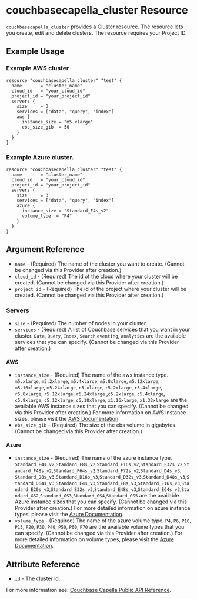 # couchbasecapella_cluster Resource

`couchbasecapella_cluster` provides a Cluster resource. The resource lets you create, edit and delete clusters. The resource requires your Project ID.

## Example Usage

### Example AWS cluster

```hcl
resource "couchbasecapella_cluster" "test" {
  name       = "cluster_name"
  cloud_id   = "your_cloud_id"
  project_id = "your_project_id"
  servers {
    size     = 3
    services = ["data", "query", "index"]
    aws {
      instance_size = "m5.xlarge"
      ebs_size_gib  = 50
    }
  }
}
```

### Example Azure cluster.

```hcl
resource "couchbasecapella_cluster" "test" {
  name       = "cluster_name"
  cloud_id   = "your_cloud_id"
  project_id = "your_project_id"
  servers {
    size     = 3
    services = ["data", "query", "index"]
    azure {
      instance_size = "Standard_F4s_v2"
      volume_type  = "P4"
    }
  }
}
```

## Argument Reference

- `name` - (Required) The name of the cluster you want to create. (Cannot be changed via this Provider after creation.)
- `cloud_id` - (Required) The id of the cloud where your cluster will be created. (Cannot be changed via this Provider after creation.)
- `project_id` - (Required) The id of the project where your cluster will be created. (Cannot be changed via this Provider after creation.)

### Servers

- `size` - (Required) The number of nodes in your cluster.
- `services` - (Required) A list of Couchbase services that you want in your cluster. `Data`, `Query`, `Index`, `Search`,`eventing`, `analytics` are the available services that you can specify. (Cannot be changed via this Provider after creation.)

#### AWS

- `instance_size` - (Required) The name of the aws instance type. `m5.xlarge`, `m5.2xlarge`, `m5.4xlarge`, `m5.8xlarge`, `m5.12xlarge`, `m5.16xlarge`, `m5.24xlarge`, `r5.xlarge`, `r5.2xlarge`, `r5.4xlarge`, `r5.8xlarge`, `r5.12xlarge`, `r5.24xlarge` ,`c5.2xlarge`, `c5.4xlarge`, `c5.9xlarge`, `c5.12xlarge`, `c5.18xlarge`, `x1.16xlarge`, `x1.32xlarge` are the available AWS instance sizes that you can specify. (Cannot be changed via this Provider after creation.)
  For more information on AWS instance sizes, please visit the [AWS Documentation](https://aws.amazon.com/ec2/instance-types/)
- `ebs_size_gib` - (Required) The size of the ebs volume in gigabytes. (Cannot be changed via this Provider after creation.)

#### Azure

- `instance_size` - (Required) The name of the azure instance type.
  `Standard_F4s_v2`,`Standard_F8s_v2`,`Standard_F16s_v2`,`Standard_F32s_v2`,`Standard_F48s_v2`,`Standard_F64s_v2`,`Standard_F72s_v2`,`Standard_D4s_v3`, `Standard_D8s_v3`,`Standard_D16s_v3`,`Standard_D32s_v3`,`Standard_D48s_v3`,`Standard_D64s_v3`,`Standard_E4s_v3`,`Standard_E8s_v3`,`Standard_E16s_v3`,`Standard_E20s_v3`,`Standard_E32s_v3`,`Standard_E48s_v3`,`Standard_E64s_v3`,`Standard_GS2`,`Standard_GS3`,`Standard_GS4`,`Standard_GS5` are the available Azure instance sizes that you can specify. (Cannot be changed via this Provider after creation.)
  For more detailed information on azure instance types, please visit the [Azure Documentation](https://docs.microsoft.com/en-us/azure/virtual-machines/sizes).
- `volume_type` - (Required) The name of the azure volume type. `P4`, `P6`, `P10`, `P15`, `P20`, `P30`, `P40`, `P50`, `P60`, `P70` are the available volume types that you can specify. (Cannot be changed via this Provider after creation.)
  For more detailed information on volume types, please visit the [Azure Documentation](https://docs.microsoft.com/en-us/azure/virtual-machines/disks-types#premium-ssd-size).

## Attribute Reference

- `id` - The cluster id.

For more information see: [Couchbase Capella Public API Reference](https://docs.couchbase.com/cloud/reference/rest-endpoints-all.html#clusters).
